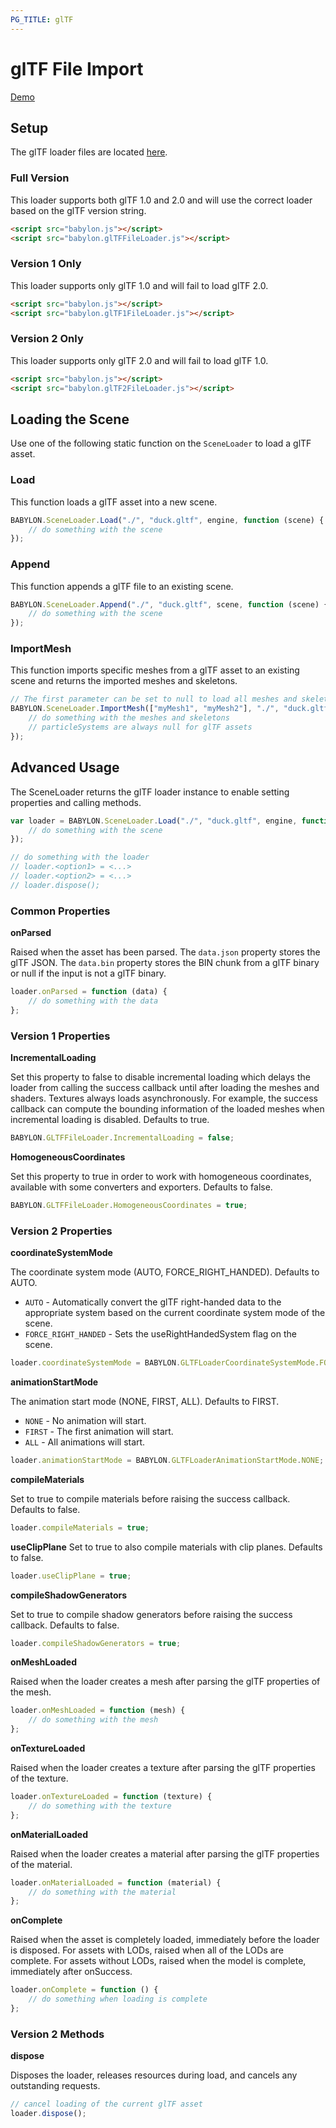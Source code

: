 ```yaml
---
PG_TITLE: glTF
---
```


# glTF File Import

[Demo](http://www.babylonjs-playground.com/#WGZLGJ)

## Setup

The glTF loader files are located [here](https://github.com/BabylonJS/Babylon.js/tree/master/dist/preview%20release/loaders).

### Full Version

This loader supports both glTF 1.0 and 2.0 and will use the correct loader based on the glTF version string.

```html
<script src="babylon.js"></script>
<script src="babylon.glTFFileLoader.js"></script>
```

### Version 1 Only

This loader supports only glTF 1.0 and will fail to load glTF 2.0.

```html
<script src="babylon.js"></script>
<script src="babylon.glTF1FileLoader.js"></script>
```

### Version 2 Only

This loader supports only glTF 2.0 and will fail to load glTF 1.0.

```html
<script src="babylon.js"></script>
<script src="babylon.glTF2FileLoader.js"></script>
```

## Loading the Scene

Use one of the following static function on the `SceneLoader` to load a glTF asset.

### Load

This function loads a glTF asset into a new scene.
```javascript
BABYLON.SceneLoader.Load("./", "duck.gltf", engine, function (scene) {
    // do something with the scene
});
```

### Append

This function appends a glTF file to an existing scene.
```javascript
BABYLON.SceneLoader.Append("./", "duck.gltf", scene, function (scene) {
    // do something with the scene
});
```

### ImportMesh

This function imports specific meshes from a glTF asset to an existing scene and returns the imported meshes and skeletons.
```javascript
// The first parameter can be set to null to load all meshes and skeletons
BABYLON.SceneLoader.ImportMesh(["myMesh1", "myMesh2"], "./", "duck.gltf", scene, function (meshes, particleSystems, skeletons) {
    // do something with the meshes and skeletons
    // particleSystems are always null for glTF assets
});
```

## Advanced Usage

The SceneLoader returns the glTF loader instance to enable setting properties and calling methods.

```javascript
var loader = BABYLON.SceneLoader.Load("./", "duck.gltf", engine, function (scene) {
    // do something with the scene
});

// do something with the loader
// loader.<option1> = <...>
// loader.<option2> = <...>
// loader.dispose();
```

### Common Properties

**onParsed**

Raised when the asset has been parsed. The `data.json` property stores the glTF JSON. The `data.bin` property stores the BIN chunk from a glTF binary or null if the input is not a glTF binary.

```javascript
loader.onParsed = function (data) {
    // do something with the data
};
```

### Version 1 Properties

**IncrementalLoading**

Set this property to false to disable incremental loading which delays the loader from calling the success callback until after loading the meshes and shaders. Textures always loads asynchronously. For example, the success callback can compute the bounding information of the loaded meshes when incremental loading is disabled. Defaults to true.

```javascript
BABYLON.GLTFFileLoader.IncrementalLoading = false;
```

**HomogeneousCoordinates**

Set this property to true in order to work with homogeneous coordinates, available with some converters and exporters. Defaults to false.

```javascript
BABYLON.GLTFFileLoader.HomogeneousCoordinates = true;
```

### Version 2 Properties

**coordinateSystemMode**

The coordinate system mode (AUTO, FORCE_RIGHT_HANDED). Defaults to AUTO.

- `AUTO` - Automatically convert the glTF right-handed data to the appropriate system based on the current coordinate system mode of the scene.
- `FORCE_RIGHT_HANDED` - Sets the useRightHandedSystem flag on the scene.

```javascript
loader.coordinateSystemMode = BABYLON.GLTFLoaderCoordinateSystemMode.FORCE_RIGHT_HANDED;
```

**animationStartMode**

The animation start mode (NONE, FIRST, ALL). Defaults to FIRST.

- `NONE` - No animation will start.
- `FIRST` - The first animation will start.
- `ALL` - All animations will start.

```javascript
loader.animationStartMode = BABYLON.GLTFLoaderAnimationStartMode.NONE;
```

**compileMaterials**

Set to true to compile materials before raising the success callback. Defaults to false.

```javascript
loader.compileMaterials = true;
```

**useClipPlane**
Set to true to also compile materials with clip planes. Defaults to false.

```javascript
loader.useClipPlane = true;
```

**compileShadowGenerators**

Set to true to compile shadow generators before raising the success callback. Defaults to false.

```javascript
loader.compileShadowGenerators = true;
```

**onMeshLoaded**

Raised when the loader creates a mesh after parsing the glTF properties of the mesh.

```javascript
loader.onMeshLoaded = function (mesh) {
    // do something with the mesh
};
```

**onTextureLoaded**

Raised when the loader creates a texture 
after parsing the glTF properties of the texture.

```javascript
loader.onTextureLoaded = function (texture) {
    // do something with the texture
};
```

**onMaterialLoaded**

Raised when the loader creates a material after parsing the glTF properties of the material.

```javascript
loader.onMaterialLoaded = function (material) {
    // do something with the material
};
```

**onComplete**

Raised when the asset is completely loaded, immediately before the loader is disposed.
For assets with LODs, raised when all of the LODs are complete.
For assets without LODs, raised when the model is complete, immediately after onSuccess.

```javascript
loader.onComplete = function () {
    // do something when loading is complete
};
```

### Version 2 Methods

**dispose**

Disposes the loader, releases resources during load, and cancels any outstanding requests.

```javascript
// cancel loading of the current glTF asset
loader.dispose();
```
